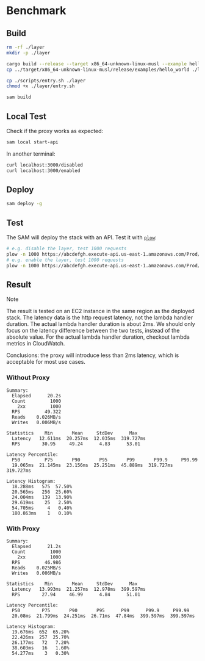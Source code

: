 # Benchmark

## Build

```bash
rm -rf ./layer
mkdir -p ./layer

cargo build --release --target x86_64-unknown-linux-musl --example hello_world
cp ../target/x86_64-unknown-linux-musl/release/examples/hello_world ./layer

cp ./scripts/entry.sh ./layer
chmod +x ./layer/entry.sh

sam build
```

## Local Test

Check if the proxy works as expected:

```bash
sam local start-api
```

In another terminal:

```bash
curl localhost:3000/disabled
curl localhost:3000/enabled
```

## Deploy

```bash
sam deploy -g
```

## Test

The SAM will deploy the stack with an API. Test it with [`plow`](https://github.com/six-ddc/plow):

```bash
# e.g. disable the layer, test 1000 requests
plow -n 1000 https://abcdefgh.execute-api.us-east-1.amazonaws.com/Prod/disabled
# e.g. enable the layer, test 1000 requests
plow -n 1000 https://abcdefgh.execute-api.us-east-1.amazonaws.com/Prod/enabled
```

## Result

> [!NOTE]
> The result is tested on an EC2 instance in the same region as the deployed stack. The latency data is the http request latency, not the lambda handler duration. The actual lambda handler duration is about 2ms.
> We should only focus on the latency difference between the two tests, instead of the absolute value. For the actual lambda handler duration, checkout lambda metrics in CloudWatch.

Conclusions: the proxy will introduce less than 2ms latency, which is acceptable for most use cases.

### Without Proxy

```
Summary:
  Elapsed      20.2s
  Count         1000
    2xx         1000
  RPS         49.322
  Reads    0.026MB/s
  Writes   0.006MB/s

Statistics    Min       Mean     StdDev      Max
  Latency   12.611ms  20.257ms  12.035ms  319.727ms
  RPS        30.95     49.24      4.83      53.01

Latency Percentile:
  P50         P75       P90       P95       P99       P99.9     P99.99
  19.065ms  21.145ms  23.156ms  25.251ms  45.889ms  319.727ms  319.727ms

Latency Histogram:
  18.288ms   575  57.50%
  20.565ms   256  25.60%
  24.004ms   139  13.90%
  29.619ms    25   2.50%
  54.705ms     4   0.40%
  180.863ms    1   0.10%
```

### With Proxy

```
Summary:
  Elapsed      21.2s
  Count         1000
    2xx         1000
  RPS         46.986
  Reads    0.025MB/s
  Writes   0.006MB/s

Statistics    Min       Mean     StdDev      Max
  Latency   13.993ms  21.257ms  12.978ms  399.597ms
  RPS        27.94     46.99      4.84      51.01

Latency Percentile:
  P50        P75       P90       P95      P99      P99.9     P99.99
  20.08ms  21.799ms  24.251ms  26.71ms  47.84ms  399.597ms  399.597ms

Latency Histogram:
  19.676ms  652  65.20%
  22.426ms  257  25.70%
  26.177ms   72   7.20%
  38.603ms   16   1.60%
  54.277ms    3   0.30%
```
